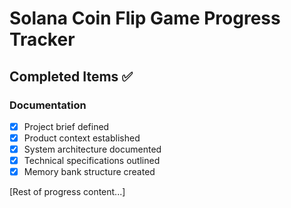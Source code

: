 # Solana Coin Flip Game Progress Tracker

## Completed Items ✅

### Documentation
- [x] Project brief defined
- [x] Product context established
- [x] System architecture documented
- [x] Technical specifications outlined
- [x] Memory bank structure created

[Rest of progress content...]
